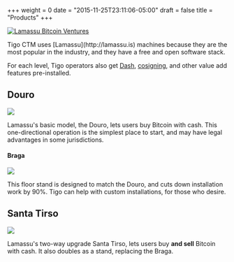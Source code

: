 +++
weight = 0
date = "2015-11-25T23:11:06-05:00"
draft = false
title = "Products"
+++

[![Lamassu Bitcoin Ventures](http://i.imgur.com/zOIjbbg.png)](http://lamassu.is)

<p></p>
Tigo CTM uses [Lamassu](http://lamassu.is) machines because they are the most popular in the industry, and they have a free and open software stack.
  
For each level, Tigo operators also get [Dash](http://dash.org), [cosigning](http://deginner.com/ctm), and other value add features pre-installed.

## Douro

<img src="https://lamassu.is/content/uploads/douro-product-overview.jpg?5bc813" align="center" class="responsive-img">

Lamassu's basic model, the Douro, lets users buy Bitcoin with cash. This one-directional operation is the simplest place to start, and may have legal advantages in some jurisdictions.

#### Braga

<img src="https://lamassu.is/content/uploads/braga-product-overview-focussed.png" align="center" class="responsive-img">

This floor stand is designed to match the Douro, and cuts down installation work by 90%. Tigo can help with custom installations, for those who desire.

## Santa Tirso

<img src="https://lamassu.is/content/uploads/santo-tirso-product-overview-focussed.png" align="center" class="responsive-img">

Lamassu's two-way upgrade Santa Tirso, lets users buy __and sell__ Bitcoin with cash. It also doubles as a stand, replacing the Braga.

